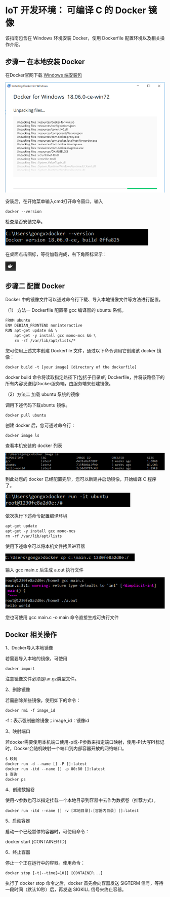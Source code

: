 # IoT 开发环境： 可编译 C 的 Docker 镜像

该指南包含在 Windows 环境安装 Docker，使用 Dockerfile 配置环境以及相关操作介绍。 

## 步骤一 在本地安装 Docker 

在Docker官网下载 [Windows 端安装包](https://docs.docker.com/docker-for-windows/install/)

![image 01](assets/docker_guide/03.png)

安装后，在开始菜单输入cmd打开命令窗口，输入

	docker --version

检查是否安装完毕。

![image 01](assets/docker_guide/07.png)

在桌面点击图标，等待加载完成，右下角图标显示：

![image 01](assets/docker_guide/11.png)

## 步骤二 配置 Docker

Docker 中的镜像文件可以通过命令行下载、导入本地镜像文件等方法进行配置。

（1） 方法一 Dockerfile 配置带 gcc 编译器的 ubuntu 系统。

	FROM ubuntu
	ENV DEBIAN_FRONTEND noninteractive
	RUN apt-get update && \
    	apt-get -y install gcc mono-mcs && \
		rm -rf /var/lib/apt/lists/*

您可使用上述文本创建 Dockerfile 文件，通过以下命令调用它创建该 docker 镜像：

	docker build -t [your image] [directory of the dockerfile]

docker build 命令将读取指定路径下(包括子目录)的 Dockerfile，并将该路径下的所有内容发送给Docker服务端，由服务端来创建镜像。

（2）方法二 加载 ubuntu 系统的镜像

调用下述代码下载ubuntu 镜像。

	docker pull ubuntu 

创建 docker 后，您可通过命令行：
 
	docker image ls 

查看本机安装的 docker 列表

![image 01](assets/docker_guide/05.png)

到此处您的 docker 已经配置完毕，您可以新建并启动镜像，开始编译 C 程序了。

![image 01](assets/docker_guide/08.png)

依次执行下述命令配置编译环境

	apt-get update 
    apt-get -y install gcc mono-mcs
	rm -rf /var/lib/apt/lists

使用下述命令可以将本机文件拷贝进容器

![image 01](assets/docker_guide/09.png)

输入 gcc main.c 后生成 a.out 执行文件

![image 01](assets/docker_guide/10.png)

您也可使用 gcc main.c -o main 命令直接生成可执行文件 

## Docker 相关操作

1、Docker导入本地镜像

若需要导入本地的镜像，可使用

	docker import 

注意镜像文件必须是tar.gz类型文件。

2、删除镜像

若需删除某些镜像。使用如下的命令：

	docker rmi -f image_id 

-f：表示强制删除镜像；image_id：镜像id

3、映射端口

若docker需要使用本机端口使用-p或-P参数来指定端口映射，使用-P(大写P)标记时，Docker会随机映射一个端口到内部容器开放的网络端口。

	$ 映射
	docker run -d --name [] -P []:latest 
	docker run -itd --name [] -p 80:80 []:latest 
	$ 查询
	docker ps 

4、创建数据卷

使用-v参数也可以指定挂载一个本地目录到容器中去作为数据卷（推荐方式）。

	docker run -itd --name [] -v [本地目录]:[容器内目录] []:latest

5、启动容器

启动一个已经暂停的容器时，可使用命令：

docker start [CONTAINER ID]

6、终止容器

停止一个正在运行中的容器。使用命令：

	docker stop [-t|--time[=10]] [CONTAINER...]

执行了 docker stop 命令之后，docker 首先会向容器发送 SIGTERM 信号，等待一段时间（默认10秒）后，再发送 SIGKILL 信号来终止容器。
